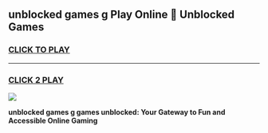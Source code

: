 
## unblocked games g Play Online 👋 Unblocked Games
<h3>
<a href="https://premium.freeplayer.one?title=unblocked_games_g&ref=19F">CLICK TO PLAY</a></h3>
<hr>

<h3>
<a href="https://premium.freeplayer.one?title=unblocked_games_g&ref=19F">CLICK 2 PLAY</a>
  
</h3>

<a href="https://premium.freeplayer.one?title=unblocked_games_g&ref=19F"><img src="https://clearcache.store/games.png"></a>


**unblocked games g games unblocked: Your Gateway to Fun and Accessible Online Gaming**
